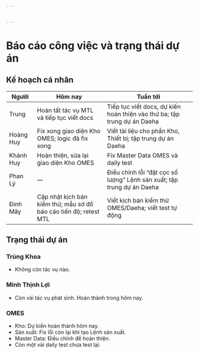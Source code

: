 ```yaml
---


---
```


<h1 id="báo-cáo-công-việc-và-trạng-thái-dự-án">Báo cáo công việc và trạng thái dự án</h1>
<h2 id="kế-hoạch-cá-nhân">Kế hoạch cá nhân</h2>

<table>
<thead>
<tr>
<th>Người</th>
<th>Hôm nay</th>
<th>Tuần tới</th>
</tr>
</thead>
<tbody>
<tr>
<td>Trung</td>
<td>Hoàn tất tác vụ MTL và tiếp tục viết docs</td>
<td>Tiếp tục viết docs, dự kiến hoàn thiện vào thứ ba; tập trung dự án Daeha</td>
</tr>
<tr>
<td>Hoàng Huy</td>
<td>Fix xong giao diện Kho OMES; logic đã fix xong</td>
<td>Viết tài liệu cho phần Kho, Thiết bị; tập trung dự án Daeha</td>
</tr>
<tr>
<td>Khánh Huy</td>
<td>Hoàn thiện, sửa lại giao diện Kho OMES</td>
<td>Fix Master Data OMES và daily test</td>
</tr>
<tr>
<td>Phan Lý</td>
<td>—</td>
<td>Điều chỉnh lỗi “đặt cọc số lượng” Lệnh sản xuất; tập trung dự án Daeha</td>
</tr>
<tr>
<td>Đinh Mây</td>
<td>Cập nhật kịch bản kiểm thử; mẫu sơ đồ báo cáo tiến độ; retest MTL</td>
<td>Viết kịch bản kiểm thử OMES/Daeha; viết test tự động</td>
</tr>
</tbody>
</table><h2 id="trạng-thái-dự-án">Trạng thái dự án</h2>
<h3 id="trùng-khoa">Trùng Khoa</h3>
<ul>
<li>Không còn tác vụ nào.</li>
</ul>
<h3 id="minh-thịnh-lợi">Minh Thịnh Lợi</h3>
<ul>
<li>Còn vài tác vụ phát sinh. Hoàn thành trong hôm nay.</li>
</ul>
<h3 id="omes">OMES</h3>
<ul>
<li>Kho: Dự kiến hoàn thành hôm nay.</li>
<li>Sản xuất: Fix lỗi còn lại khi tạo Lệnh sản xuất.</li>
<li>Master Data: Điều chỉnh để hoàn thiện.</li>
<li>Còn một vài daily test chưa test lại.</li>
</ul>

